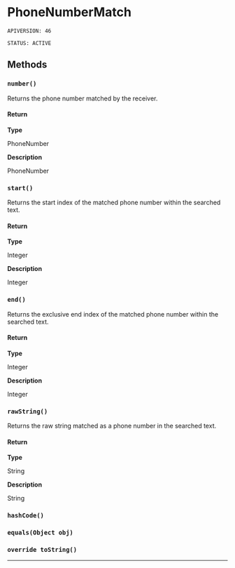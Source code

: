 # PhoneNumberMatch

`APIVERSION: 46`

`STATUS: ACTIVE`


## Methods
### `number()`

Returns the phone number matched by the receiver.

#### Return

**Type**

PhoneNumber

**Description**

PhoneNumber

### `start()`

Returns the start index of the matched phone number within the searched text.

#### Return

**Type**

Integer

**Description**

Integer

### `end()`

Returns the exclusive end index of the matched phone number within the searched text.

#### Return

**Type**

Integer

**Description**

Integer

### `rawString()`

Returns the raw string matched as a phone number in the searched text.

#### Return

**Type**

String

**Description**

String

### `hashCode()`
### `equals(Object obj)`
### `override toString()`
---
